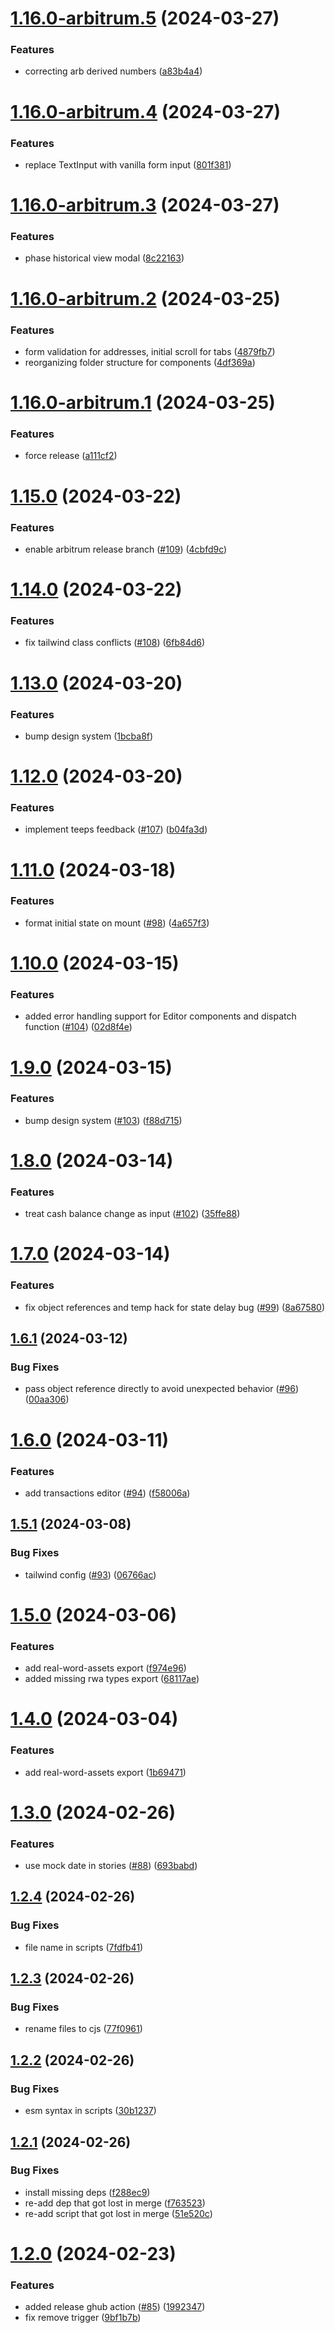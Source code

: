 # [1.16.0-arbitrum.5](https://github.com/powerhouse-inc/document-model-libs/compare/v1.16.0-arbitrum.4...v1.16.0-arbitrum.5) (2024-03-27)


### Features

* correcting arb derived numbers ([a83b4a4](https://github.com/powerhouse-inc/document-model-libs/commit/a83b4a46033a184c69080aa3e1ba28bf1a7c7a7c))

# [1.16.0-arbitrum.4](https://github.com/powerhouse-inc/document-model-libs/compare/v1.16.0-arbitrum.3...v1.16.0-arbitrum.4) (2024-03-27)


### Features

* replace TextInput with vanilla form input ([801f381](https://github.com/powerhouse-inc/document-model-libs/commit/801f38160b62b2e0b28b807ff85f3588c682a333))

# [1.16.0-arbitrum.3](https://github.com/powerhouse-inc/document-model-libs/compare/v1.16.0-arbitrum.2...v1.16.0-arbitrum.3) (2024-03-27)


### Features

* phase historical view modal ([8c22163](https://github.com/powerhouse-inc/document-model-libs/commit/8c221631f9c6fb823f6b58cb30333f75a0dda0f6))

# [1.16.0-arbitrum.2](https://github.com/powerhouse-inc/document-model-libs/compare/v1.16.0-arbitrum.1...v1.16.0-arbitrum.2) (2024-03-25)


### Features

* form validation for addresses, initial scroll for tabs ([4879fb7](https://github.com/powerhouse-inc/document-model-libs/commit/4879fb70e40f21e2e701d62d0db212239b4850e3))
* reorganizing folder structure for components ([4df369a](https://github.com/powerhouse-inc/document-model-libs/commit/4df369aa75facbd745c7230f4429d7712bcdb99e))

# [1.16.0-arbitrum.1](https://github.com/powerhouse-inc/document-model-libs/compare/v1.15.0...v1.16.0-arbitrum.1) (2024-03-25)


### Features

* force release ([a111cf2](https://github.com/powerhouse-inc/document-model-libs/commit/a111cf2e9da95b13980e2ee31babde981d70ccd8))

# [1.15.0](https://github.com/powerhouse-inc/document-model-libs/compare/v1.14.0...v1.15.0) (2024-03-22)


### Features

* enable arbitrum release branch ([#109](https://github.com/powerhouse-inc/document-model-libs/issues/109)) ([4cbfd9c](https://github.com/powerhouse-inc/document-model-libs/commit/4cbfd9c281f7ba28719f76b1123e666dc843ba9b))

# [1.14.0](https://github.com/powerhouse-inc/document-model-libs/compare/v1.13.0...v1.14.0) (2024-03-22)


### Features

* fix tailwind class conflicts ([#108](https://github.com/powerhouse-inc/document-model-libs/issues/108)) ([6fb84d6](https://github.com/powerhouse-inc/document-model-libs/commit/6fb84d63fc054737ffa6854954847810a6b44869))

# [1.13.0](https://github.com/powerhouse-inc/document-model-libs/compare/v1.12.0...v1.13.0) (2024-03-20)


### Features

* bump design system ([1bcba8f](https://github.com/powerhouse-inc/document-model-libs/commit/1bcba8f49a241fa5f21ab1438857d56724e5c8ff))

# [1.12.0](https://github.com/powerhouse-inc/document-model-libs/compare/v1.11.0...v1.12.0) (2024-03-20)


### Features

* implement teeps feedback ([#107](https://github.com/powerhouse-inc/document-model-libs/issues/107)) ([b04fa3d](https://github.com/powerhouse-inc/document-model-libs/commit/b04fa3ddfbc83a65235eb4fbd3a87920be23553f))

# [1.11.0](https://github.com/powerhouse-inc/document-model-libs/compare/v1.10.0...v1.11.0) (2024-03-18)


### Features

* format initial state on mount ([#98](https://github.com/powerhouse-inc/document-model-libs/issues/98)) ([4a657f3](https://github.com/powerhouse-inc/document-model-libs/commit/4a657f359cfdf2fa04f04fa8aecc81ad2eba973f))

# [1.10.0](https://github.com/powerhouse-inc/document-model-libs/compare/v1.9.0...v1.10.0) (2024-03-15)


### Features

* added error handling support for Editor components and dispatch function ([#104](https://github.com/powerhouse-inc/document-model-libs/issues/104)) ([02d8f4e](https://github.com/powerhouse-inc/document-model-libs/commit/02d8f4e050889e1f6a9f583cf2442ec3e69d21ff))

# [1.9.0](https://github.com/powerhouse-inc/document-model-libs/compare/v1.8.0...v1.9.0) (2024-03-15)


### Features

* bump design system ([#103](https://github.com/powerhouse-inc/document-model-libs/issues/103)) ([f88d715](https://github.com/powerhouse-inc/document-model-libs/commit/f88d715e08163645639975fd87901d8debdc59f6))

# [1.8.0](https://github.com/powerhouse-inc/document-model-libs/compare/v1.7.0...v1.8.0) (2024-03-14)


### Features

* treat cash balance change as input ([#102](https://github.com/powerhouse-inc/document-model-libs/issues/102)) ([35ffe88](https://github.com/powerhouse-inc/document-model-libs/commit/35ffe886d928331a882bc86d9989d941dad882b4))

# [1.7.0](https://github.com/powerhouse-inc/document-model-libs/compare/v1.6.1...v1.7.0) (2024-03-14)


### Features

* fix object references and temp hack for state delay bug ([#99](https://github.com/powerhouse-inc/document-model-libs/issues/99)) ([8a67580](https://github.com/powerhouse-inc/document-model-libs/commit/8a67580d4239e993127a2543205055986b910cac))

## [1.6.1](https://github.com/powerhouse-inc/document-model-libs/compare/v1.6.0...v1.6.1) (2024-03-12)


### Bug Fixes

* pass object reference directly to avoid unexpected behavior ([#96](https://github.com/powerhouse-inc/document-model-libs/issues/96)) ([00aa306](https://github.com/powerhouse-inc/document-model-libs/commit/00aa306ba08b8d094aacb32602b6009b5f02163b))

# [1.6.0](https://github.com/powerhouse-inc/document-model-libs/compare/v1.5.1...v1.6.0) (2024-03-11)


### Features

* add transactions editor ([#94](https://github.com/powerhouse-inc/document-model-libs/issues/94)) ([f58006a](https://github.com/powerhouse-inc/document-model-libs/commit/f58006a0af91c1a525de5016c3cbec19c9080295))

## [1.5.1](https://github.com/powerhouse-inc/document-model-libs/compare/v1.5.0...v1.5.1) (2024-03-08)


### Bug Fixes

* tailwind config ([#93](https://github.com/powerhouse-inc/document-model-libs/issues/93)) ([06766ac](https://github.com/powerhouse-inc/document-model-libs/commit/06766ac17b8d44bc520bfe38b710cf12ca904feb))

# [1.5.0](https://github.com/powerhouse-inc/document-model-libs/compare/v1.4.0...v1.5.0) (2024-03-06)


### Features

* add real-word-assets export ([f974e96](https://github.com/powerhouse-inc/document-model-libs/commit/f974e9601f46a6bed3d34b5da1f701ecc8c29c54))
* added missing rwa types export ([68117ae](https://github.com/powerhouse-inc/document-model-libs/commit/68117aecf6774ffd0607e35d41b1ba121b39a4e4))

# [1.4.0](https://github.com/powerhouse-inc/document-model-libs/compare/v1.3.0...v1.4.0) (2024-03-04)

### Features

-   add real-word-assets export ([1b69471](https://github.com/powerhouse-inc/document-model-libs/commit/1b69471628c420176c421b32f72fed799cede52a))

# [1.3.0](https://github.com/powerhouse-inc/document-model-libs/compare/v1.2.4...v1.3.0) (2024-02-26)

### Features

-   use mock date in stories ([#88](https://github.com/powerhouse-inc/document-model-libs/issues/88)) ([693babd](https://github.com/powerhouse-inc/document-model-libs/commit/693babd6812cd1ed991de01cced5a6cab1791a0a))

## [1.2.4](https://github.com/powerhouse-inc/document-model-libs/compare/v1.2.3...v1.2.4) (2024-02-26)

### Bug Fixes

-   file name in scripts ([7fdfb41](https://github.com/powerhouse-inc/document-model-libs/commit/7fdfb41f20ca03c2aa0fdf690f078a8dffe0b41d))

## [1.2.3](https://github.com/powerhouse-inc/document-model-libs/compare/v1.2.2...v1.2.3) (2024-02-26)

### Bug Fixes

-   rename files to cjs ([77f0961](https://github.com/powerhouse-inc/document-model-libs/commit/77f09610ee1dae902b72d6d616f4e8b3fa0f4017))

## [1.2.2](https://github.com/powerhouse-inc/document-model-libs/compare/v1.2.1...v1.2.2) (2024-02-26)

### Bug Fixes

-   esm syntax in scripts ([30b1237](https://github.com/powerhouse-inc/document-model-libs/commit/30b1237f45724eee52b10e7bb407cb365b1fd8c2))

## [1.2.1](https://github.com/powerhouse-inc/document-model-libs/compare/v1.2.0...v1.2.1) (2024-02-26)

### Bug Fixes

-   install missing deps ([f288ec9](https://github.com/powerhouse-inc/document-model-libs/commit/f288ec984dd20c1c38795596ad3ad6c05142d33c))
-   re-add dep that got lost in merge ([f763523](https://github.com/powerhouse-inc/document-model-libs/commit/f7635230a28c3805a94b0b72778766d9dba7c45a))
-   re-add script that got lost in merge ([51e520c](https://github.com/powerhouse-inc/document-model-libs/commit/51e520c385fb6b675227cc236e4c9b78f1caaebb))

# [1.2.0](https://github.com/powerhouse-inc/document-model-libs/compare/v1.1.52...v1.2.0) (2024-02-23)

### Features

-   added release ghub action ([#85](https://github.com/powerhouse-inc/document-model-libs/issues/85)) ([1992347](https://github.com/powerhouse-inc/document-model-libs/commit/1992347e0ad3ce96c55db28bb00f6bfbe230cffc))
-   fix remove trigger ([9bf1b7b](https://github.com/powerhouse-inc/document-model-libs/commit/9bf1b7bbb8bb47a57e522a0de1bb1d990b53318d))
